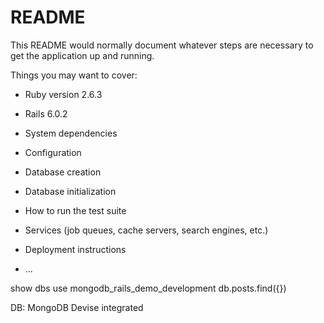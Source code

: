 # README

This README would normally document whatever steps are necessary to get the
application up and running.

Things you may want to cover:

* Ruby version
  2.6.3
* Rails 
  6.0.2

* System dependencies

* Configuration

* Database creation

* Database initialization

* How to run the test suite

* Services (job queues, cache servers, search engines, etc.)

* Deployment instructions

* ...


show dbs
use mongodb_rails_demo_development
db.posts.find({})


DB: MongoDB
Devise integrated